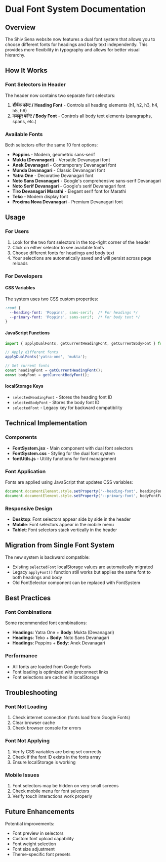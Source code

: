 # Dual Font System Documentation

## Overview
The Shiv Sena website now features a dual font system that allows you to choose different fonts for headings and body text independently. This provides more flexibility in typography and allows for better visual hierarchy.

## How It Works

### Font Selectors in Header
The header now contains two separate font selectors:
1. **शीर्षक फॉन्ट / Heading Font** - Controls all heading elements (h1, h2, h3, h4, h5, h6)
2. **मजकूर फॉन्ट / Body Font** - Controls all body text elements (paragraphs, spans, etc.)

### Available Fonts
Both selectors offer the same 10 font options:
- **Poppins** - Modern, geometric sans-serif
- **Mukta (Devanagari)** - Versatile Devanagari font
- **Anek Devanagari** - Contemporary Devanagari font
- **Munda Devanagari** - Classic Devanagari font
- **Yatra One** - Decorative Devanagari font
- **Noto Sans Devanagari** - Google's comprehensive sans-serif Devanagari
- **Noto Serif Devanagari** - Google's serif Devanagari font
- **Tiro Devanagari Marathi** - Elegant serif font for Marathi
- **Teko** - Modern display font
- **Proxima Nova Devanagari** - Premium Devanagari font

## Usage

### For Users
1. Look for the two font selectors in the top-right corner of the header
2. Click on either selector to see available fonts
3. Choose different fonts for headings and body text
4. Your selections are automatically saved and will persist across page reloads

### For Developers

#### CSS Variables
The system uses two CSS custom properties:
```css
:root {
  --heading-font: 'Poppins', sans-serif;  /* For headings */
  --primary-font: 'Poppins', sans-serif;  /* For body text */
}
```

#### JavaScript Functions
```javascript
import { applyDualFonts, getCurrentHeadingFont, getCurrentBodyFont } from './src/utils/fontUtils';

// Apply different fonts
applyDualFonts('yatra-one', 'mukta');

// Get current fonts
const headingFont = getCurrentHeadingFont();
const bodyFont = getCurrentBodyFont();
```

#### localStorage Keys
- `selectedHeadingFont` - Stores the heading font ID
- `selectedBodyFont` - Stores the body font ID
- `selectedFont` - Legacy key for backward compatibility

## Technical Implementation

### Components
- **FontSystem.jsx** - Main component with dual font selectors
- **FontSystem.css** - Styling for the dual font system
- **fontUtils.js** - Utility functions for font management

### Font Application
Fonts are applied using JavaScript that updates CSS variables:
```javascript
document.documentElement.style.setProperty('--heading-font', headingFontFamily);
document.documentElement.style.setProperty('--primary-font', bodyFontFamily);
```

### Responsive Design
- **Desktop**: Font selectors appear side by side in the header
- **Mobile**: Font selectors appear in the mobile menu
- **Tablet**: Font selectors stack vertically in the header

## Migration from Single Font System

The new system is backward compatible:
- Existing `selectedFont` localStorage values are automatically migrated
- Legacy `applyFont()` function still works but applies the same font to both headings and body
- Old FontSelector component can be replaced with FontSystem

## Best Practices

### Font Combinations
Some recommended font combinations:
- **Headings**: Yatra One + **Body**: Mukta (Devanagari)
- **Headings**: Teko + **Body**: Noto Sans Devanagari
- **Headings**: Poppins + **Body**: Anek Devanagari

### Performance
- All fonts are loaded from Google Fonts
- Font loading is optimized with preconnect links
- Font selections are cached in localStorage

## Troubleshooting

### Font Not Loading
1. Check internet connection (fonts load from Google Fonts)
2. Clear browser cache
3. Check browser console for errors

### Font Not Applying
1. Verify CSS variables are being set correctly
2. Check if the font ID exists in the fonts array
3. Ensure localStorage is working

### Mobile Issues
1. Font selectors may be hidden on very small screens
2. Check mobile menu for font selectors
3. Verify touch interactions work properly

## Future Enhancements

Potential improvements:
- Font preview in selectors
- Custom font upload capability
- Font weight selection
- Font size adjustment
- Theme-specific font presets 